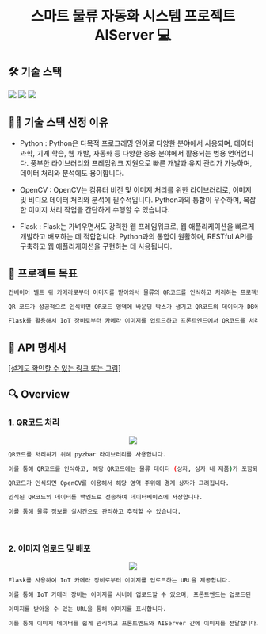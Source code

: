 <h1 align="center">스마트 물류 자동화 시스템 프로젝트 AIServer 💻 </h1>

## 🛠️ 기술 스택

<img src="https://img.shields.io/badge/Python-3776AB?style=round&logo=Python&logoColor=white" /> 
<img src="https://img.shields.io/badge/OpenCV-5C3EE8?style=round&logo=opencv&logoColor=white" />
<img src="https://img.shields.io/badge/Flask-000000?style=round&logo=Flask&logoColor=white" />

## 🤹🏻 기술 스택 선정 이유

- Python :
  Python은 다목적 프로그래밍 언어로 다양한 분야에서 사용되며, 데이터 과학, 기계 학습, 웹 개발, 자동화 등 다양한 응용 분야에서 활용되는 범용 언어입니다. 풍부한 라이브러리와 프레임워크 지원으로 빠른 개발과 유지 관리가 가능하며, 데이터 처리와 분석에도 용이합니다.

- OpenCV : OpenCV는 컴퓨터 비전 및 이미지 처리를 위한 라이브러리로, 이미지 및 비디오 데이터 처리와 분석에 필수적입니다. Python과의 통합이 우수하며, 복잡한 이미지 처리 작업을 간단하게 수행할 수 있습니다.

- Flask : Flask는 가벼우면서도 강력한 웹 프레임워크로, 웹 애플리케이션을 빠르게 개발하고 배포하는 데 적합합니다. Python과의 통합이 원활하며, RESTful API를 구축하고 웹 애플리케이션을 구현하는 데 사용됩니다.

## 📌 프로젝트 목표

```sh
컨베이어 벨트 위 카메라로부터 이미지를 받아와서 물류의 QR코드를 인식하고 처리하는 프로젝트입니다.

QR 코드가 성공적으로 인식하면 QR코드 영역에 바운딩 박스가 생기고 QR코드의 데이터가 DB에 저장되는 프로젝트 입니다.

Flask를 활용해서 IoT 장비로부터 카메라 이미지를 업로드하고 프론트엔드에서 QR코드를 처리한 이미지를 받아갑니다.
```

## 📄 API 명세서

[[설계도 확인할 수 있는 링크 또는 그림]](www.naver.com)

## 🔍 Overview

### 1. QR코드 처리

<center>
    <img src="./img/pic2.png" />
</center>

```sh
QR코드를 처리하기 위해 pyzbar 라이브러리를 사용합니다.

이를 통해 QR코드를 인식하고, 해당 QR코드에는 물류 데이터 (상자, 상자 내 제품)가 포함되어 있습니다.

QR코드가 인식되면 OpenCV를 이용해서 해당 영역 주위에 경계 상자가 그려집니다.

인식된 QR코드의 데이터를 백엔드로 전송하여 데이터베이스에 저장합니다.

이를 통해 물류 정보를 실시간으로 관리하고 추적할 수 있습니다.
```

<br>

### 2. 이미지 업로드 및 배포

<center>
    <img src="./img/pic1.png" />
</center>

```sh
Flask를 사용하여 IoT 카메라 장비로부터 이미지를 업로드하는 URL을 제공합니다.

이를 통해 IoT 카메라 장비는 이미지를 서버에 업로드할 수 있으며, 프론트엔드는 업로드된

이미지를 받아올 수 있는 URL을 통해 이미지를 표시합니다.

이를 통해 이미지 데이터를 쉽게 관리하고 프론트엔드와 AIServer 간에 이미지를 전달합니다.
```

<br>
